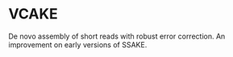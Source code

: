 # VCAKE

De novo assembly of short reads with robust error correction. An improvement on early versions of SSAKE.
